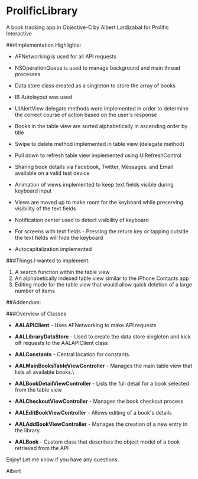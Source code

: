ProlificLibrary
===============

A book tracking app in Objective-C by Albert Lardizabal for Prolific Interactive


###Implementation Highlights:


* AFNetworking is used for all API requests
* NSOperationQueue is used to manage background and main thread processes

* Data store class created as a singleton to store the array of books

* IB Autolayout was used

* UIAlertView delegate methods were implemented in order to determine the correct course of action based on the user's response

* Books in the table view are sorted alphabetically in ascending order by title
* Swipe to delete method implemented in table view (delegate method)
* Pull down to refresh table view implemented using UIRefreshControl

* Sharing book details via Facebook, Twitter, Messages, and Email available on a valid test device

* Animation of views implemented to keep text fields visible during keyboard input
* Views are moved up to make room for the keyboard while preserving visibility of the text fields
* Notification center used to detect visibility of keyboard

* For screens with text fields - Pressing the return key or tapping outside the text fields will hide the keyboard
* Autocapitalization implemented



###Things I wanted to implement:

1. A search function within the table view
2. An alphabetically indexed table view similar to the iPhone Contacts app
3. Editing mode for the table view that would allow quick deletion of a large number of items


##Addendum:

###Overview of Classes

* **AALAPIClient** - Uses AFNetworking to make API requests
* **AALLibraryDataStore** - Used to create the data store singleton and kick off requests to the AALAPIClient class
* **AALConstants** - Central location for constants.

* **AALMainBooksTableViewController** - Manages the main table view that lists all available books.\
* **AALBookDetailViewController** - Lists the full detail for a book selected from the table view
* **AALCheckoutViewController** - Manages the book checkout process
* **AALEditBookViewController** - Allows editing of a book's details
* **AALAddBookViewController** - Manages the creation of a new entry in the library

* **AALBook** - Custom class that describes the object model of a book retrieved from the API


Enjoy!  Let me know if you have any questions.

Albert